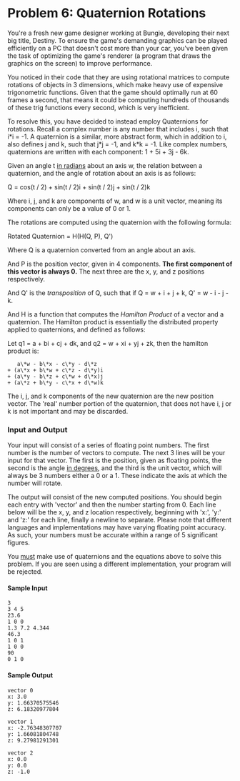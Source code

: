 # Problem 6: Quaternion Rotations

You're a fresh new game designer working at Bungie, developing their next big title, Destiny. To ensure the game's demanding graphics can be played efficiently on a PC that doesn't cost more than your car, you've been given the task of optimizing the game's renderer (a program that draws the graphics on the screen) to improve performance. 

You noticed in their code that they are using rotational matrices to compute rotations of objects in 3 dimensions, which make heavy use of expensive trigonometric functions. Given that the game should optimally run at 60 frames a second, that means it could be computing hundreds of thousands of these trig functions every second, which is very inefficient. 

To resolve this, you have decided to instead employ Quaternions for rotations. Recall a complex number is any number that includes i, such that i\*i = -1. A quaternion is a similar, more abstract form, which in addition to i, also defines j and k, such that j\*j = -1, and k\*k = -1. Like complex numbers, quaternions are written with each component: 1 + 5i + 3j - 6k.

Given an angle t <u>in radians</u> about an axis w, the relation between a quaternion, and the angle of rotation about an axis is as follows:

Q = cos(t / 2) + sin(t / 2)i + sin(t / 2)j + sin(t / 2)k

Where i, j, and k are components of w, and w is a unit vector, meaning its components can only be a value of 0 or 1.

The rotations are computed using the quaternion with the following formula:

Rotated Quaternion = H(H(Q, P), Q')

Where Q is a quaternion converted from an angle about an axis.

And P is the position vector, given in 4 components. <b>The first component of this vector is always 0.</b> The next three are the x, y, and z positions respectively. 

And Q' is the <i>transposition</i> of Q, such that if Q = w + i + j + k, Q' = w - i - j - k.

And H is a function that computes the <i>Hamilton Product</i> of a vector and a quaternion. The Hamilton product is essentially the distributed property applied to quaternions, and defined as follows:

Let q1 = a + bi + cj + dk, and q2 = w + xi + yj + zk, then the hamilton product is:

```
   a\*w - b\*x - c\*y - d\*z
+ (a\*x + b\*w + c\*z - d\*y)i
+ (a\*y - b\*z + c\*w + d\*x)j
+ (a\*z + b\*y - c\*x + d\*w)k
```

The i, j, and k components of the new quaternion are the new position vector. The 'real' number portion of the quaternion, that does not have i, j or k is not important and may be discarded.  


### Input and Output
Your input will consist of a series of floating point numbers. The first number is the number of vectors to compute. The next 3 lines will be your input for that vector. The first is the position, given as floating points, the second is the angle <u>in degrees</u>, and the third is the unit vector, which will always be 3 numbers either a 0 or a 1. These indicate the axis at which the number will rotate. 

The output will consist of the new computed positions. You should begin each entry with 'vector' and then the number starting from 0. Each line below will be the x, y, and z location respectively, beginning with 'x:', 'y:' and 'z:' for each line, finally a newline to separate. Please note that different languages and implementations may have varying floating point accuracy. As such, your numbers must be accurate within a range of 5 significant figures.  

You <u>must</u> make use of quaternions and the equations above to solve this problem. If you are seen using a different implementation, your program will be rejected. 

#### Sample Input
```
3
3 4 5
23.6
1 0 0
1.3 7.2 4.344
46.3
1 0 1
1 0 0
90
0 1 0
```
#### Sample Output
```
vector 0
x: 3.0
y: 1.66370575546
z: 6.18320977804

vector 1
x: -2.76348307707
y: 1.66081804748
z: 9.27981291301

vector 2
x: 0.0
y: 0.0
z: -1.0
```
